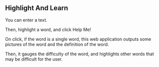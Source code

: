 
## Highlight And Learn

You can enter a text. 

Then, highlight a word, and click Help Me!

On click, if the word is a single word, this web application outputs some pictures of
the word and the definition of the word.

Then, it gauges the difficulty of the word, and highlights other words that may be difficult for the user.

